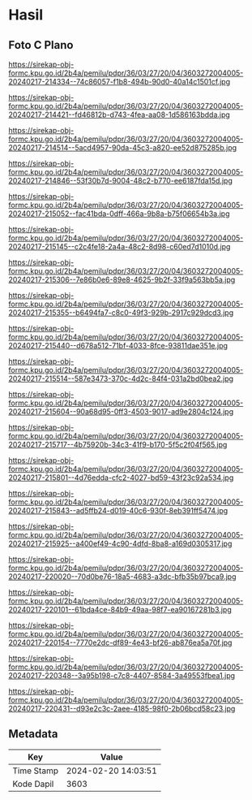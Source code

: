 # Hasil

## Foto C Plano

https://sirekap-obj-formc.kpu.go.id/2b4a/pemilu/pdpr/36/03/27/20/04/3603272004005-20240217-214334--74c86057-f1b8-494b-90d0-40a14c1501cf.jpg

https://sirekap-obj-formc.kpu.go.id/2b4a/pemilu/pdpr/36/03/27/20/04/3603272004005-20240217-214421--fd46812b-d743-4fea-aa08-1d586163bdda.jpg

https://sirekap-obj-formc.kpu.go.id/2b4a/pemilu/pdpr/36/03/27/20/04/3603272004005-20240217-214514--5acd4957-90da-45c3-a820-ee52d875285b.jpg

https://sirekap-obj-formc.kpu.go.id/2b4a/pemilu/pdpr/36/03/27/20/04/3603272004005-20240217-214846--53f30b7d-9004-48c2-b770-ee6187fda15d.jpg

https://sirekap-obj-formc.kpu.go.id/2b4a/pemilu/pdpr/36/03/27/20/04/3603272004005-20240217-215052--fac41bda-0dff-466a-9b8a-b75f06654b3a.jpg

https://sirekap-obj-formc.kpu.go.id/2b4a/pemilu/pdpr/36/03/27/20/04/3603272004005-20240217-215145--c2c4fe18-2a4a-48c2-8d98-c60ed7d1010d.jpg

https://sirekap-obj-formc.kpu.go.id/2b4a/pemilu/pdpr/36/03/27/20/04/3603272004005-20240217-215306--7e86b0e6-89e8-4625-9b2f-33f9a563bb5a.jpg

https://sirekap-obj-formc.kpu.go.id/2b4a/pemilu/pdpr/36/03/27/20/04/3603272004005-20240217-215355--b6494fa7-c8c0-49f3-929b-2917c929dcd3.jpg

https://sirekap-obj-formc.kpu.go.id/2b4a/pemilu/pdpr/36/03/27/20/04/3603272004005-20240217-215440--d678a512-71bf-4033-8fce-93811dae351e.jpg

https://sirekap-obj-formc.kpu.go.id/2b4a/pemilu/pdpr/36/03/27/20/04/3603272004005-20240217-215514--587e3473-370c-4d2c-84f4-031a2bd0bea2.jpg

https://sirekap-obj-formc.kpu.go.id/2b4a/pemilu/pdpr/36/03/27/20/04/3603272004005-20240217-215604--90a68d95-0ff3-4503-9017-ad9e2804c124.jpg

https://sirekap-obj-formc.kpu.go.id/2b4a/pemilu/pdpr/36/03/27/20/04/3603272004005-20240217-215717--4b75920b-34c3-41f9-b170-5f5c2f04f565.jpg

https://sirekap-obj-formc.kpu.go.id/2b4a/pemilu/pdpr/36/03/27/20/04/3603272004005-20240217-215801--4d76edda-cfc2-4027-bd59-43f23c92a534.jpg

https://sirekap-obj-formc.kpu.go.id/2b4a/pemilu/pdpr/36/03/27/20/04/3603272004005-20240217-215843--ad5ffb24-d019-40c6-930f-8eb391ff5474.jpg

https://sirekap-obj-formc.kpu.go.id/2b4a/pemilu/pdpr/36/03/27/20/04/3603272004005-20240217-215925--a400ef49-4c90-4dfd-8ba8-a169d0305317.jpg

https://sirekap-obj-formc.kpu.go.id/2b4a/pemilu/pdpr/36/03/27/20/04/3603272004005-20240217-220020--70d0be76-18a5-4683-a3dc-bfb35b97bca9.jpg

https://sirekap-obj-formc.kpu.go.id/2b4a/pemilu/pdpr/36/03/27/20/04/3603272004005-20240217-220101--61bda4ce-84b9-49aa-98f7-ea90167281b3.jpg

https://sirekap-obj-formc.kpu.go.id/2b4a/pemilu/pdpr/36/03/27/20/04/3603272004005-20240217-220154--7770e2dc-df89-4e43-bf26-ab876ea5a70f.jpg

https://sirekap-obj-formc.kpu.go.id/2b4a/pemilu/pdpr/36/03/27/20/04/3603272004005-20240217-220348--3a95b198-c7c8-4407-8584-3a49553fbea1.jpg

https://sirekap-obj-formc.kpu.go.id/2b4a/pemilu/pdpr/36/03/27/20/04/3603272004005-20240217-220431--d93e2c3c-2aee-4185-98f0-2b06bcd58c23.jpg


## Metadata

| Key        | Value               |
| ---------- | ------------------- |
| Time Stamp | 2024-02-20 14:03:51 |
| Kode Dapil | 3603                |



